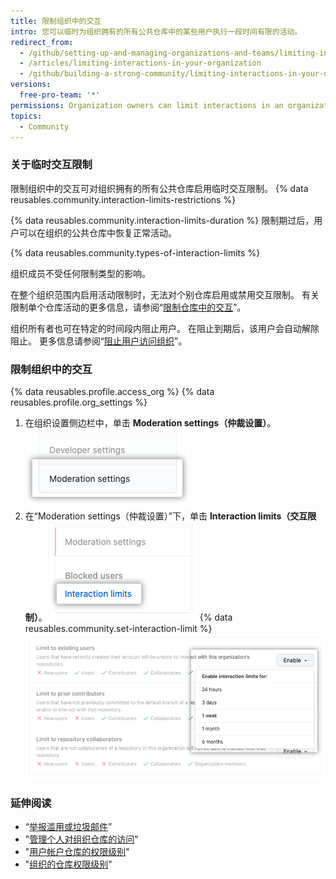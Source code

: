 ```yaml
---
title: 限制组织中的交互
intro: 您可以临时为组织拥有的所有公共仓库中的某些用户执行一段时间有限的活动。
redirect_from:
  - /github/setting-up-and-managing-organizations-and-teams/limiting-interactions-in-your-organization
  - /articles/limiting-interactions-in-your-organization
  - /github/building-a-strong-community/limiting-interactions-in-your-organization
versions:
  free-pro-team: '*'
permissions: Organization owners can limit interactions in an organization.
topics:
  - Community
---
```


### 关于临时交互限制

限制组织中的交互可对组织拥有的所有公共仓库启用临时交互限制。 {% data reusables.community.interaction-limits-restrictions %}

{% data reusables.community.interaction-limits-duration %} 限制期过后，用户可以在组织的公共仓库中恢复正常活动。

{% data reusables.community.types-of-interaction-limits %}

组织成员不受任何限制类型的影响。

在整个组织范围内启用活动限制时，无法对个别仓库启用或禁用交互限制。 有关限制单个仓库活动的更多信息，请参阅“[限制仓库中的交互](/communities/moderating-comments-and-conversations/limiting-interactions-in-your-repository)”。

组织所有者也可在特定的时间段内阻止用户。 在阻止到期后，该用户会自动解除阻止。 更多信息请参阅“[阻止用户访问组织](/communities/maintaining-your-safety-on-github/blocking-a-user-from-your-organization)”。

### 限制组织中的交互


{% data reusables.profile.access_org %}
{% data reusables.profile.org_settings %}
1. 在组织设置侧边栏中，单击 **Moderation settings（仲裁设置）**。 ![组织设置侧边栏中的"Moderation settings（仲裁设置）"](/assets/images/help/organizations/org-settings-moderation-settings.png)
1. 在“Moderation settings（仲裁设置）”下，单击 **Interaction limits（交互限制）**。 ![组织设置侧边栏中的"Interaction limits（交互限制）"](/assets/images/help/organizations/org-settings-interaction-limits.png)
{% data reusables.community.set-interaction-limit %}
  ![临时交互限制选项](/assets/images/help/organizations/organization-temporary-interaction-limits-options.png)

### 延伸阅读
- “[举报滥用或垃圾邮件](/communities/maintaining-your-safety-on-github/reporting-abuse-or-spam)”
- "[管理个人对组织仓库的访问](/articles/managing-an-individual-s-access-to-an-organization-repository)"
- "[用户帐户仓库的权限级别](/articles/permission-levels-for-a-user-account-repository)"
- "[组织的仓库权限级别](/articles/repository-permission-levels-for-an-organization)"

